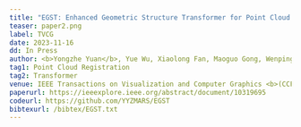 ```yaml
---
title: "EGST: Enhanced Geometric Structure Transformer for Point Cloud Registration" 
teaser: paper2.png
label: TVCG
date: 2023-11-16
dd: In Press
author: <b>Yongzhe Yuan</b>, Yue Wu, Xiaolong Fan, Maoguo Gong, Wenping Ma, Qiguang Miao
tag1: Point Cloud Registration
tag2: Transformer
venue: IEEE Transactions on Visualization and Computer Graphics <b>(CCF A)</b><font color="red">(ESI Highly Cited Paper)</font>
paperurl: https://ieeexplore.ieee.org/abstract/document/10319695
codeurl: https://github.com/YYZMARS/EGST
bibtexurl: /bibtex/EGST.txt
---
```


